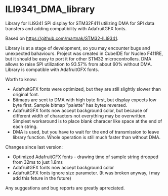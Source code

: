 # ILI9341_DMA_library
Library for ILI9341 SPI display for STM32F411 utilizing DMA for SPI data transfers and adding compatibility with AdafruitGFX fonts.

Based on https://github.com/martnak/STM32-ILI9341. 
 
Library is at a stage of development, so you may encounter bugs and unexpected bahaviours.  Project was created in CubeIDE for Nucleo F411RE, but it should be easy to port it for other STM32 microcontrollers. DMA allows to raise SPI utilization to 93.57% from about 60% without DMA. Library is compatible with AdafruitGFX fonts.

Worth to know:
* AdafruitGFX fonts were optimized, but they are still slightly slower than original font. 
* Bitmaps are sent to DMA with high byte first, but display expects low byte first. Sample bitmap "palette" has bytes reversed.
* AdafruitGFX fonts now accept background color, but because of different width of characters not everything may be overwritten. Simplest workaround is to place blank characer like space at the end of each string.
* DMA is used, but you have to wait for the end of transmission to leave library function. Whole operation is still much faster than without DMA.

Changes since last version:
* Optimized AdafruitGFX fonts - drawing time of sample string dropped from 32ms to just 1.8ms
* AdafruitGFX fonts now accept background color 
* AdafruitGFX fonts ignore size parameter. (It was broken anyway, i may add this feture in the future)

Any suggestions and bug reports are greatly aprreciated.